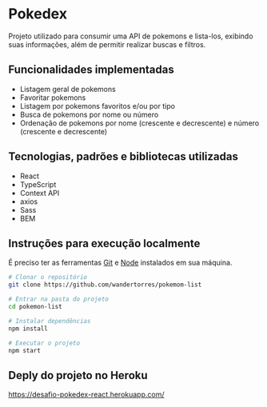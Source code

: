 # Pokedex

Projeto utilizado para consumir uma API de pokemons e lista-los, exibindo suas informações, além de permitir realizar buscas e filtros.  

## Funcionalidades implementadas
 - Listagem geral de pokemons
 - Favoritar pokemons
 - Listagem por pokemons favoritos e/ou por tipo
 - Busca de pokemons por nome ou número
 - Ordenação de pokemons por nome (crescente e decrescente) e número (crescente e decrescente)

## Tecnologias, padrões e bibliotecas utilizadas
 - React
 - TypeScript
 - Context API
 - axios
 - Sass
 - BEM

## Instruções para execução localmente

É preciso ter as ferramentas [Git](https://git-scm.com) e [Node](https://nodejs.org/en/) instalados em sua máquina.

```bash
# Clonar o repositório
git clone https://github.com/wandertorres/pokemom-list
```

```bash
# Entrar na pasta do projeto
cd pokemon-list
```

```bash
# Instalar dependências
npm install
```

```bash
# Executar o projeto
npm start
```

## Deply do projeto no Heroku

https://desafio-pokedex-react.herokuapp.com/

